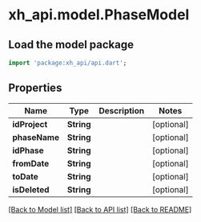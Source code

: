 # xh_api.model.PhaseModel

## Load the model package
```dart
import 'package:xh_api/api.dart';
```

## Properties
Name | Type | Description | Notes
------------ | ------------- | ------------- | -------------
**idProject** | **String** |  | [optional] 
**phaseName** | **String** |  | [optional] 
**idPhase** | **String** |  | [optional] 
**fromDate** | **String** |  | [optional] 
**toDate** | **String** |  | [optional] 
**isDeleted** | **String** |  | [optional] 

[[Back to Model list]](../README.md#documentation-for-models) [[Back to API list]](../README.md#documentation-for-api-endpoints) [[Back to README]](../README.md)


